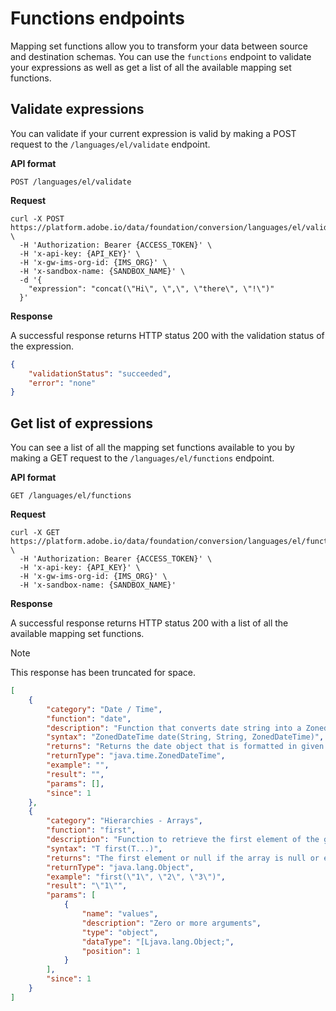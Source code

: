 # Functions endpoints

Mapping set functions allow you to transform your data between source and destination schemas. You can use the `functions` endpoint to validate your expressions as well as get a list of all the available mapping set functions.

## Validate expressions

You can validate if your current expression is valid by making a POST request to the `/languages/el/validate` endpoint.

**API format**

```
POST /languages/el/validate
```

**Request**

```shell
curl -X POST https://platform.adobe.io/data/foundation/conversion/languages/el/validate \
  -H 'Authorization: Bearer {ACCESS_TOKEN}' \
  -H 'x-api-key: {API_KEY}' \
  -H 'x-gw-ims-org-id: {IMS_ORG}' \ 
  -H 'x-sandbox-name: {SANDBOX_NAME}' \
  -d '{
    "expression": "concat(\"Hi\", \",\", \"there\", \"!\")"
  }'
```

**Response**

A successful response returns HTTP status 200 with the validation status of the expression.

```json
{
    "validationStatus": "succeeded",
    "error": "none"
}
```

## Get list of expressions

You can see a list of all the mapping set functions available to you by making a GET request to the `/languages/el/functions` endpoint.

**API format**

```
GET /languages/el/functions
```

**Request**

```shell
curl -X GET https://platform.adobe.io/data/foundation/conversion/languages/el/functions \
  -H 'Authorization: Bearer {ACCESS_TOKEN}' \
  -H 'x-api-key: {API_KEY}' \
  -H 'x-gw-ims-org-id: {IMS_ORG}' \ 
  -H 'x-sandbox-name: {SANDBOX_NAME}'
```

**Response**

A successful response returns HTTP status 200 with a list of all the available mapping set functions.

>[!NOTE]
>
>This response has been truncated for space.

```json
[
    {
        "category": "Date / Time",
        "function": "date",
        "description": "Function that converts date string into a ZonedDateTime object.",
        "syntax": "ZonedDateTime date(String, String, ZonedDateTime)",
        "returns": "Returns the date object that is formatted in given format or a default date if the expression evaluates to a null date.",
        "returnType": "java.time.ZonedDateTime",
        "example": "",
        "result": "",
        "params": [],
        "since": 1
    },
    {
        "category": "Hierarchies - Arrays",
        "function": "first",
        "description": "Function to retrieve the first element of the given array.",
        "syntax": "T first(T...)",
        "returns": "The first element or null if the array is null or empty.",
        "returnType": "java.lang.Object",
        "example": "first(\"1\", \"2\", \"3\")",
        "result": "\"1\"",
        "params": [
            {
                "name": "values",
                "description": "Zero or more arguments",
                "type": "object",
                "dataType": "[Ljava.lang.Object;",
                "position": 1
            }
        ],
        "since": 1
    }
]
```